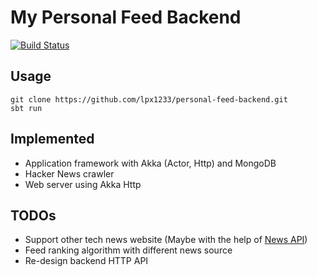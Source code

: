 # My Personal Feed Backend
[![Build Status](https://travis-ci.org/lpx1233/personal-feed-backend.svg?branch=master)](https://travis-ci.org/lpx1233/personal-feed-backend)

## Usage
```
git clone https://github.com/lpx1233/personal-feed-backend.git
sbt run
```

## Implemented
* Application framework with Akka (Actor, Http) and MongoDB
* Hacker News crawler
* Web server using Akka Http

## TODOs
* Support other tech news website (Maybe with the help of [News API](https://newsapi.org/))
* Feed ranking algorithm with different news source
* Re-design backend HTTP API